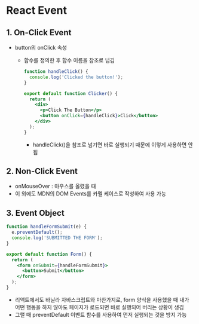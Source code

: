 # React Event

## 1. On-Click Event

- button의 onClick 속성

  - 함수를 정의한 후 함수 이름을 참조로 넘김

    ```jsx
    function handleClick() {
      console.log('Clicked the button!');
    }

    export default function Clicker() {
      return (
        <div>
          <p>Click The Button</p>
          <button onClick={handleClick}>Click</button>
        </div>
      );
    }
    ```

    - handleClick()을 참조로 넘기면 바로 실행되기 때문에 이렇게 사용하면 안됨

## 2. Non-Click Event

- onMouseOver : 마우스를 올렸을 때
- 이 외에도 MDN의 DOM Events를 카멜 케이스로 작성하여 사용 가능

## 3. Event Object

```jsx
function handleFormSubmit(e) {
  e.preventDefault();
  console.log('SUBMITTED THE FORM');
}

export default function Form() {
  return (
    <form onSubmit={handleFormSubmit}>
      <button>Submit</button>
    </form>
  );
}
```

- 리액트에서도 바닐라 자바스크립트와 마찬가지로, form 양식을 사용했을 때 내가 어떤 행동을 하지 않아도 페이지가 로드되면 바로 실행되어 버리는 상황이 생김
- 그럴 때 preventDefault 이벤트 함수를 사용하여 먼저 실행되는 것을 방지 가능
